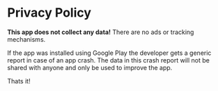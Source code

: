 Privacy Policy
==============

**This app does not collect any data!**
There are no ads or tracking mechanisms.

If the app was installed using Google Play the developer gets a generic report in case of an app crash.
The data in this crash report will not be shared with anyone and only be used to improve the app.

Thats it!